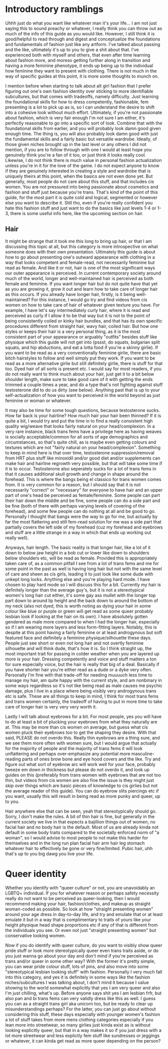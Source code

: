 # Introductory ramblings

Uhhh just do what you want like whatever man it's your life... I am not just
saying this to sound preachy or whatever, I really think you can throw out as
much of the info of this guide as you would like. However, I still think it is
good/helpful to read through and digest and conceptualize the foundations and
fundamentals of fashion just like any artform. I've talked about passing and the
like, ultimately it's up to you to give a shit about that. I've experienced both
with myself and others, that even after time learning about fashion more, and
moreso getting further along in transition and having a more feminine phenotype,
it ends up being up to the individual how feminine they want to present with
clothing. There is not much in the way of specific guides at this point, it is
more some thoughts to munch on.

I mention before when starting to talk about alt girl fashion that I prefer
figuring out one's own fashion identity over sticking to more identifiable
subcultures, but that comes with tradeoffs, namely difficulty. Just learning the
foundational skills for how to dress competently, fashionable, fem presenting is
a lot to pick up as is, so I can understand the desire to shift into a cohesive
look without much effort. Ultimately, if you're not passionate about fashion,
which is very fair enough I'm not sure I am either, it's perfectly reasonable to
go into a specific sort of look. Combine that with the foundational skills from
earlier, and you will probably look damn good given enough time. The thing is,
you will also probably look damn good with just the fundamental skills and a
fairly basic but versatile wardrobe. Ideally, of those given niches brought up 
in the last level or any others I did not mention, if you are to follow through
with one I would at least hope you genuinely think you're a fan of it too, or
just think it looks really cool. Likewise, I do not think there is much value in
personal fashion actualization unless you're in it for the love of the game. I
do not expect anyone to know if they are genuinely interested in creating a
style and wardrobe that is uniquely theirs at this point, when the basics are
not even done yet. But generally, most people do not care about this stuff, and
that includes cis women. You are not pressured into being passionate about
cosmetics and fashion and stuff just because you're trans. That's kind of the
point of this guide, for the most part it is quite cold and logical, segmented
or however else you want to describe it. Still tho, even if you're really
confident you hate this fashion stuff and just want to do the basics like just
levels 1-4 or 1-3, there is some useful info here, like the upcoming section on
hair.

## Hair

It might be strange that it took me this long to bring up hair, or that I am
discussing this topic at all, but this category is more introspective on what
someone does with their own presentation. Ultimately this guide is about how to
go about presenting one's outward appearance with clothing in a way that looks
competent and female-read, not necessarily feminine but read as female. And like
it or not, hair is one of the most significant ways our outer appearance is
perceived. In current contemporary society around much of the world, longer and
well-maintained hair is perceived as both female and feminine. If you want
longer hair but do not quite have that yet as you are growing it, grow it out
and learn how to take care of longer hair as this occurs. If you already have
longer hair, firstly, is it being well-maintained? For this instance, I would go
try and find videos from cis women on how to take care of hair of whatever given
texture you have. For example, I have let's say intermediately curly hair, where
it is read and perceived as curly if I allow it to be that way but it is not to
the point of being consistently coiled or kinky hair bundles, and that has its
own specific procedures different from straight hair, wavy hair, coiled hair.
But how one styles or keeps their hair is a very personal thing, as it is the
most consistent part of your appearance or arguably "outfits" besides stuff like
physique which this guide will not get into (pssst, do squats, bulgarian split
squats, and hip abductions, and eat a lotta food if you're a skinny girlie). If
you want to be read as a very conventionally feminine girlie, there are basic
bitch hairstyles to follow and well simply put they work. If you want to be read
as a more alternative girlie but still definitely girlie, there is stuff for
that too. Dyed hair of all sorts is present etc. I would say for most readers,
if you do not really want to think much about your hair, just get it to a bit
below shoulder length, make sure to take good care of it with getting the ends
trimmed a couple times a year, and do a type that's not fighting against stuff
testosterone did to do us dirty (see below). Anything past that is up to your
self-actualization of how you want to perceived in the world beyond as just
feminine or woman or whatever.

It may also be time for some tough questions, because testosterone sucks. How
far back is your hairline? How much hair your hair been thinned? If it is quite
a bit, I would try and put the time in to find a really consistent high quality
wig/weave that looks fairly natural on your head/complexion. In a very rare
instance, black trans fems have a privilege here as having weaves is socially
acceptable/common for all sorts of age demographics and circumstances, so that's
quite chill, as is maybe even getting colours and textures which are not "fairly
natural on your head/complexion". Something to keep in mind here is that over
time, testosterone suppression/removal from HRT plus stuff like minoxidil and/or
good diet and/or supplements can make hair and hairline regrowth very possible,
but that will take some time if it is to occur. Testosterone also seperately
sucks for a lot of trans fems in that it causes additional skull growth and
change in shape around the forehead. This is where the bangs being el classico
for trans women comes from. It is very common for a reason, but I should say
that it is not necessarily "correct" or "necessary" for everyone to have hair
and an upper part of one's head be perceived as female/feminine. Some people can
part their hair down the middle and be fine, some people can do a side part and
be fine (both of there with perhaps varying levels of covering of the forehead),
and some few people can do nothing at all and be good to go. Personally I
thought that bangs were the way to go for me, but actually by far the most
flattering and still fem-read solution for me was a side part that partially
covers the left side of my forehead (cuz my forehead and eyebrows and stuff are
a little strange in a way in which that ends up working out really well). 

Anyways, hair length. The basic reality is that longer hair, like a lot of it
down to below jaw height in a bob cut or lower like down to shoulders below
shoulders etc, will be read as female. Provided this is appropriately taken care
of, as a common pitfall I see from a lot of trans fems and me for some point in
the past as well is having long hair but not with the same level of care and
sheen as cis girls, leading it to just look like some dude with unkept long 
locks. Anything else and you're playing hard mode. I have chosen to play hard
mode so I will discuss this for a bit. Currently my hair is definitely longer
than the average guy's, but it is not a stereotypical women's long hair cut
either, it's some gay ass mullet with the longer top part down to around lip
height and the back down to around the bottom of my neck (also not dyed, this is
worth noting as dying your hair in some colour like blue or purple or green will
get read as some queer probably lesbian look if looking at the hair on its own).
I have absolutely gotten gendered as male more compared to when I had the longer
hair, especially so if I am wearing more layers and less form-fitting layers.
Notably, this is despite at this point having a fairly feminine or at least 
androgynous but soft featured face and definitely a feminine physique/silhouette
these days. People just see short or even not long hair and not overtly feminine
silhouette and will think dude, that's how it is. So I think straight up, the
most important trait for passing in colder weather when you are layered up more
is your hair. Dressing competently and voice and stuff matters a ton for sure
especially voice, but the hair is really that big of a deal. Basically if you
have shorter hair you're either read as a dude or a dyke very often. Personally
I'm fine with that trade-off for needing muuuuch less time to manage my hair,
am quite happy with the current style, and am nonbinary in some ways regardless
so it's not like being read as male causes me psychic damage, plus I live in a
place where being visibly very androgynous trans etc is safe. These are all
things to keep in mind, I think for most trans fems and trans women certainly,
the tradeoff of having to put in more time to take care of longer hair is very
very very worth it.

Lastly I will talk about eyebrows for a bit. For most people, yes you will have
to do at least a bit of plucking your eyebrows from what they naturally are at.
This may be more than cis women on average, but guess what cis women pluck their
eyebrows too to get the shaping they desire. With that said, PLEASE do not
overdo this. Really thin eyebrows are a thing sure, and we see them more often
with women sure, but I would argue that actually for the majority of people and
the majority of trans fems it will look unflattering and perhaps over-emphasize
any potential more masculine-reading parts of ones brow bone and eye hood covers
and the like. Try and figure out what sort of eyebrow arc will work well for
your face, probably tweeze em down in thickness but please do not overdo it, and
look up guides on this (preferably from trans women with eyebrows that are not
too thin, but videos from cis women are also fine the issue is they might just
skip over things which are basic pieces of knowledge to cis girlies but not the
average reader of this guide). You can do eyebrow slits piercings etc if you
want, usually this will result in being read as more punky and queer, up to you.

Hair anywhere else that can be seen, yeah that stereotypically should go. Sorry,
I don't make the rules. A bit of thin hair is fine, but generally in the current
society we live in that expects a bajillion things out of women, no facial hair
and no body hair is the default. Most of us are already kinda not default in
some body traits compared to the societally enforced norm of "a woman", so I
would advise to most people to not make this harder for themselves and in the
long run plan facial hair arm hair leg stomach whatever hair to effectively be
gone or very fine/limited. Pubic hair, uhh that's up to you big dawg you live
your life.

# Queer identity

Whether you identify with "queer culture" or not, you are unavoidably an LGBTQ+
individual. If you for whatever reason or perhaps safety necessity really do not
want to be perceived as queer-looking, then I would recommend making your hair,
fashion/clothes, and makeup as straight woman-coded as possible. So look at how
"straight presenting women" around your age dress in day-to-day life, and try
and emulate that or at least emulate it but in a way that is complimentary to
traits of yours like your height physique head shape proportions etc if any of
that is different from the individuals you see. Or even not just "straight
presenting women" but conservative looking women.

Now if you do identify with queer culture, do you want to visibly show queer
pride stuff or look more stereotypically queer even trans traits aside, or do
you just wanna go about your day and don't mind if you're perceived as trans
and/or queer in some other way? With the former it's pretty simple, you can wear
pride colour stuff, lots of pins, and also move into some "stereotypical lesbian
looking stuff" with fashion. Personally I very much fall into this category, and
yes it is definitely in some ways like the fashion niches/subcultures I was
talking about, I don't mind it because I value showing to the world somewhat
explicitly that yes I am very queer and also I'm just chilling, what's up. 
Before anyone says shit yes I am lesbian frfr, but also pan and bi trans fems
can very validly dress like this as well. I guess you can as a straight trans
girl aka unicorn too, but be ready to clear up misunderstandings perhaps? For
the latter, you can just go about without considering this stuff, these days
especially with younger women's fashion a lot of stuff takes from more mens
clothing categories especially if you lean more into streetwear, so many girlies
just kinda exist as is without looking explicitly queer, but that in a way makes
it so if you just dress with a lot more streetwear and less explictly fem stuff
like sundresses or jeggings or whatever, it can kinda get read as more queer
depending on the person?


